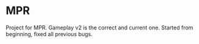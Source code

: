 # MPR

Project for MPR.
Gameplay v2 is the correct and current one. Started from beginning, fixed all previous bugs.
